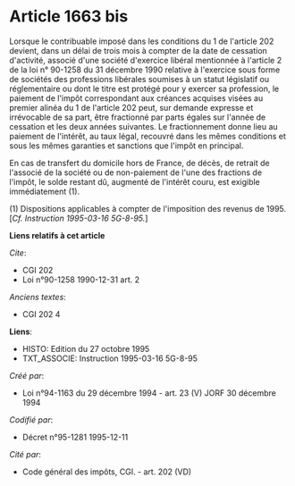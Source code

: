 # Article 1663 bis

Lorsque le contribuable imposé dans les conditions du 1 de l'article 202 devient, dans un délai de trois mois à compter de la
date de cessation d'activité, associé d'une société d'exercice libéral mentionnée à l'article 2 de la loi n° 90-1258 du 31
décembre 1990 relative à l'exercice sous forme de sociétés des professions libérales soumises à un statut législatif ou
réglementaire ou dont le titre est protégé pour y exercer sa profession, le paiement de l'impôt correspondant aux créances
acquises visées au premier alinéa du 1 de l'article 202 peut, sur demande expresse et irrévocable de sa part, être fractionné
par parts égales sur l'année de cessation et les deux années suivantes. Le fractionnement donne lieu au paiement de
l'intérêt, au taux légal, recouvré dans les mêmes conditions et sous les mêmes garanties et sanctions que l'impôt en
principal.

En cas de transfert du domicile hors de France, de décès, de retrait de l'associé de la société ou de non-paiement de l'une
des fractions de l'impôt, le solde restant dû, augmenté de l'intérêt couru, est exigible immédiatement (1).

(1) Dispositions applicables à compter de l'imposition des revenus de 1995. [*Cf. Instruction 1995-03-16 5G-8-95.*]

**Liens relatifs à cet article**

_Cite_:

  - CGI 202
  - Loi n°90-1258 1990-12-31 art. 2

_Anciens textes_:

  - CGI 202 4

**Liens**:

  - HISTO: Edition du 27 octobre 1995
  - TXT_ASSOCIE: Instruction 1995-03-16 5G-8-95

_Créé par_:

  - Loi n°94-1163 du 29 décembre 1994 - art. 23 (V) JORF 30 décembre 1994

_Codifié par_:

  - Décret n°95-1281 1995-12-11

_Cité par_:

  - Code général des impôts, CGI. - art. 202 (VD)
